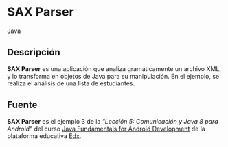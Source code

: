 # SAX Parser

Java

## Descripción

**SAX Parser** es una aplicación que analiza gramáticamente un archivo XML, y lo transforma en objetos de Java para su manipulación. En el ejemplo, se realiza el análisis de una lista de estudiantes.

## Fuente

**SAX Parser** es el ejemplo 3 de la _"Lección 5: Comunicación y Java 8 para Android"_ del curso [Java Fundamentals for Android Development](https://courses.edx.org/courses/course-v1:GalileoX+CAAD001X+1T2017/info) de la plataforma educativa [Edx](https://www.edx.org/).